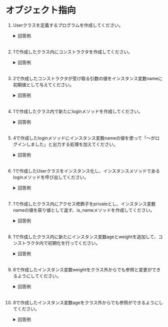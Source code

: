 # オブジェクト指向

1. Userクラスを定義するプログラムを作成してください。

	<details><summary>回答例</summary><div>
		
	```
	class User
	end
	```
		
	</div></details>
	

	<br>

2. 1で作成したクラス内にコンストラクタを作成してください。

	<details><summary>回答例</summary><div>
		
	```
	class User
	  def initialize(name)
	  end
	end	
	```
		
	</div></details>
	

	<br>

3. 2で作成したコンストラクタが受け取る引数の値をインスタンス変数nameに初期値として与えてください。

	<details><summary>回答例</summary><div>
		
	```
	class User
	  def initialize(name)
	    @name = name
	  end
	end	
	```
		
	</div></details>
	

	<br>

4. 1で作成したクラス内で新たにloginメソッドを作成してください。

	<details><summary>回答例</summary><div>
		
	```
	class User
	  def initialize(name)
	    @name = name
	  end

	  def login
	  end
	end	
	```
		
	</div></details>

	<br>

5. 4で作成したloginメソッドにインスタンス変数nameの値を使って「〜がログインしました」と出力する処理を加えてください。
	
	<details><summary>回答例</summary><div>
		
	```
	class User
	  def initialize(name)
	    @name = name
	  end

	  def login
	    puts "#{@name}がログインしました"
	  end
	end	
	```
		
	</div></details>
	
	<br>

6. 1で作成したUserクラスをインスタンス化し、インスタンスメソッドであるloginメソッドを呼び出してください。

	<details><summary>回答例</summary><div>
		
	```
	class User
	  def initialize(name)
	    @name = name
	  end

	  def login
	    puts "#{@name}がログインしました"
	  end
	end

	tanaka = User.new("tanaka")
	tanaka.login
	```
		
	</div></details>
	
	<br>
	
7. 1で作成したクラス内にアクセス修飾子をprivateとし、インスタンス変数nameの値を戻り値として返す、is_nameメソッドを作成してください。

	<details><summary>回答例</summary><div>
		
	```
	class User
	  def initialize(name)
	    @name = name
	  end

	  def login
	    puts "#{@name}がログインしました"
	  end

	  private
	  def is_name
	    return @name
	  end
	end
	```
		
	</div></details>
	
	<br>
	
8. 1で作成したクラス内に新たにインスタンス変数ageとweightを追加して、コンストラクタ内で初期化を行ってください。

	<details><summary>回答例</summary><div>
		
	```
	class User
	  def initialize(name, age, weight)
	    @name = name
	    @age = age
	    @weight = weight
	  end

	  def login
	    puts "#{@name}がログインしました"
	  end

	  private
	  def is_name
	    return @name
	  end
	end
	```
		
	</div></details>
	
	<br>
	
9. 8で作成したインスタンス変数weightをクラス外からでも参照と変更ができるようにしてください。

	<details><summary>回答例</summary><div>
		
	```
	class User
	  attr_accessor: :weight

	  def initialize(name, age, weight)
	    @name = name
	    @age = age
	    @weight = weight
	  end

	  def login
	    puts "#{@name}がログインしました"
	  end

	  private
	  def is_name
	    return @name
	  end
	end
	```
		
	</div></details>
	
	<br>
	
10. 8で作成したインスタンス変数ageをクラス外からでも参照ができるようにしてください。

	<details><summary>回答例</summary><div>
		
	```
	class User
	  attr_accessor :weight
	  attr_reader :age

	  def initialize(name, age, weight)
	    @name = name
	    @age = age
	    @weight = weight
	  end

	  def login
	    puts "#{@name}がログインしました"
	  end

	  private
	  def is_name
	    return @name
	  end
	end
	```
		
	</div></details>
	
	<br>
